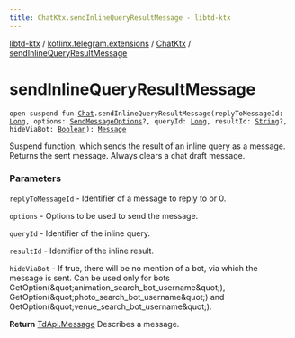 ```yaml
---
title: ChatKtx.sendInlineQueryResultMessage - libtd-ktx
---
```


[libtd-ktx](../../index.html) / [kotlinx.telegram.extensions](../index.html) / [ChatKtx](index.html) / [sendInlineQueryResultMessage](./send-inline-query-result-message.html)

# sendInlineQueryResultMessage

`open suspend fun `[`Chat`](https://tdlibx.github.io/td/docs/org/drinkless/td/libcore/telegram/TdApi/Chat.html)`.sendInlineQueryResultMessage(replyToMessageId: `[`Long`](https://kotlinlang.org/api/latest/jvm/stdlib/kotlin/-long/index.html)`, options: `[`SendMessageOptions`](https://tdlibx.github.io/td/docs/org/drinkless/td/libcore/telegram/TdApi/SendMessageOptions.html)`?, queryId: `[`Long`](https://kotlinlang.org/api/latest/jvm/stdlib/kotlin/-long/index.html)`, resultId: `[`String`](https://kotlinlang.org/api/latest/jvm/stdlib/kotlin/-string/index.html)`?, hideViaBot: `[`Boolean`](https://kotlinlang.org/api/latest/jvm/stdlib/kotlin/-boolean/index.html)`): `[`Message`](https://tdlibx.github.io/td/docs/org/drinkless/td/libcore/telegram/TdApi/Message.html)

Suspend function, which sends the result of an inline query as a message. Returns the sent
message. Always clears a chat draft message.

### Parameters

`replyToMessageId` - Identifier of a message to reply to or 0.

`options` - Options to be used to send the message.

`queryId` - Identifier of the inline query.

`resultId` - Identifier of the inline result.

`hideViaBot` - If true, there will be no mention of a bot, via which the message is sent.
Can be used only for bots GetOption(&amp;quot;animation_search_bot_username&amp;quot;),
GetOption(&amp;quot;photo_search_bot_username&amp;quot;) and
GetOption(&amp;quot;venue_search_bot_username&amp;quot;).

**Return**
[TdApi.Message](https://tdlibx.github.io/td/docs/org/drinkless/td/libcore/telegram/TdApi/Message.html) Describes a message.

